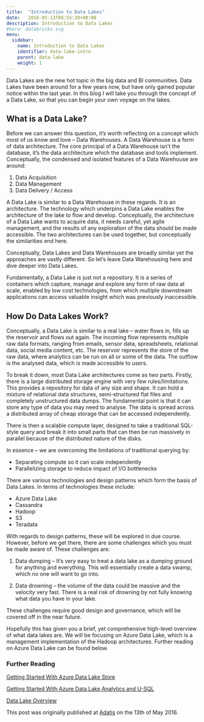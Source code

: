 ```yaml
---
title:  "Introduction to Data Lakes"
date:   2016-05-13T08:55:38+00:00
description: Introduction to Data Lakes
#hero: databricks.svg
menu:
  sidebar:
    name: Introduction to Data Lakes
    identifier: data-lake-intro
    parent: data-lake
    weight: 1
---
```

Data Lakes are the new hot topic in the big data and BI communities. Data Lakes have been around for a few years now, but have only gained popular notice within the last year. In this blog I will take you through the concept of a Data Lake, so that you can begin your own voyage on the lakes.

## What is a Data Lake?
Before we can answer this question, it’s worth reflecting on a concept which most of us know and love – Data Warehouses. A Data Warehouse is a form of data architecture. The core principal of a Data Warehouse isn’t the database, it’s the data architecture which the database and tools implement. Conceptually, the condensed and isolated features of a Data Warehouse are around:

1. Data Acquisition
2. Data Management
3. Data Delivery / Access

A Data Lake is similar to a Data Warehouse in these regards. It is an architecture. The technology which underpins a Data Lake enables the architecture of the lake to flow and develop. Conceptually, the architecture of a Data Lake wants to acquire data, it needs careful, yet agile management, and the results of any exploration of the data should be made accessible. The two architectures can be used together, but conceptually the similarities end here.

Conceptually, Data Lakes and Data Warehouses are broadly similar yet the approaches are vastly different. So let’s leave Data Warehousing here and dive deeper into Data Lakes.

Fundamentally, a Data Lake is just not a repository. It is a series of containers which capture, manage and explore any form of raw data at scale, enabled by low cost technologies, from which multiple downstream applications can access valuable insight which was previously inaccessible.

## How Do Data Lakes Work?
Conceptually, a Data Lake is similar to a real lake – water flows in, fills up the reservoir and flows out again. The incoming flow represents multiple raw data formats, ranging from emails, sensor data, spreadsheets, relational data, social media content, etc. The reservoir represents the store of the raw data, where analytics can be run on all or some of the data. The outflow is the analysed data, which is made accessible to users.

To break it down, most Data Lake architectures come as two parts. Firstly, there is a large distributed storage engine with very few rules/limitations. This provides a repository for data of any size and shape. It can hold a mixture of relational data structures, semi-structured flat files and completely unstructured data dumps. The fundamental point is that it can store any type of data you may need to analyse. The data is spread across a distributed array of cheap storage that can be accessed independently.

There is then a scalable compute layer, designed to take a traditional SQL-style query and break it into small parts that can then be run massively in parallel because of the distributed nature of the disks.

In essence – we are overcoming the limitations of
traditional querying by:

-  Separating compute so it can scale independently
- Parallelizing storage to reduce impact of I/O bottlenecks

There are various technologies and design patterns which form the basis of Data
Lakes. In terms of technologies these include:

- Azure Data Lake
- Cassandra
- Hadoop
- S3
- Teradata

With regards to design patterns, these will be explored in due course. However, before we get there, there are some challenges which you must be made aware of. These challenges are:

1. Data dumping – It’s very easy to treat a data lake as a dumping ground for anything and everything. This will essentially create a data swamp, which no one will want to go into.

2. Data drowning – the volume of the data could be massive and the velocity very fast. There is a real risk of drowning by not fully knowing what data you have in your lake.

These challenges require good design and governance, which will be covered off in the near future.

Hopefully this has given you a brief, yet comprehensive high-level overview of what data lakes are. We will be focusing on Azure Data Lake, which is a management implementation of the Hadoop architectures. Further reading on Azure Data Lake can be found below.

### Further Reading
[Getting Started With Azure Data Lake Store](https://adatis.co.uk/Getting-Started-with-Azure-Data-Lake-Store/)

[Getting Started With Azure Data Lake Analytics and U-SQL](http://adatis.co.uk/getting-started-with-azure-data-lake-analytics-u-sql/)

[Data Lake Overview](https://azure.microsoft.com/en-us/solutions/data-lake/)

This post was originally published at [Adatis](https://adatis.co.uk/introduction-to-data-lakes/) on the 13th of May 2016.